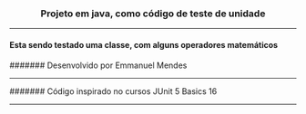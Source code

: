 <H3 align='center'> Projeto em java, como código de teste de unidade</H3>

---

#### Esta sendo testado uma classe, com alguns operadores matemáticos











####### Desenvolvido por Emmanuel Mendes

---

####### Código inspirado no cursos JUnit 5 Basics 16 

---